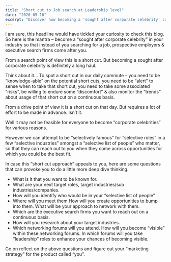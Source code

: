 ```yaml
---
title: "Short cut to Job search at Leadership level"
date: "2020-05-16"
excerpt: "Discover how becoming a 'sought after corporate celebrity' can be your shortcut to job search at the leadership level."
---
```


I am sure, this headline would have tickled your curiosity to check this blog. So here is the mantra – become a “sought after corporate celebrity” in your industry so that instead of you searching for a job, prospective employers & executive search firms come after you.  

From a search point of view this is a short cut. But becoming a sought after corporate celebrity is definitely a long haul.

Think about it… To spot a short cut in our daily commute – you need to be “knowledge-able” on the potential short cuts, you need to be “alert” to sense when to take that short cut, you need to take some associated “risks”, be willing to endure some “discomfort” & also monitor the “trends” about usage of that short cut on a continuous basis.

From a drive point of view it is a short cut on that day.   But requires a lot of effort to be made in advance.  Isn’t it.

Well it may not be feasible for everyone to become “corporate celebrities” for various reasons. 

However we can attempt to be “selectively famous” for “selective roles” in a few “selective industries” amongst a “selective list of people” who matter, so that they can reach out to you when they come across opportunities for which you could be the best fit.

In case this “short cut approach” appeals to you, here are some questions that can provoke you to do a little more deep dive thinking.

*   What is it that you want to be known for.
*   What are your next target roles, target industries/sub industries/companies.
*   How will you identify who would be in your “selective list of people”
*   Where will you meet them How will you create opportunities to bump into them. What will be your approach to network with them.
*   Which are the executive search firms you want to reach out on a continuous basis.
*   How will you research about your target industries.
*   Which networking forums will you attend. How will you become “visible” within these networking forums. In which forums will you take “leadership” roles to enhance your chances of becoming visible.

Go on reflect on the above questions and figure out your “marketing strategy” for the product called “you”.
